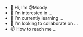 - 👋 Hi, I’m @Moody
- 👀 I’m interested in ...
- 🌱 I’m currently learning ...
- 💞️ I’m looking to collaborate on ...
- 📫 How to reach me ...

<!---
MoodyShift/MoodyShift is a ✨ special ✨ repository because its `README.md` (this file) appears on your GitHub profile.
You can click the Preview link to take a look at your changes.
--->
